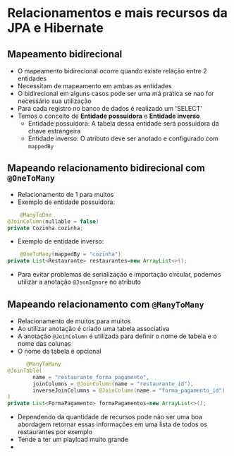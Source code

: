 # Relacionamentos e mais recursos da JPA e Hibernate

## Mapeamento bidirecional

- O mapeamento bidirecional ocorre quando existe relação entre 2 entidades
- Necessitam de mapeamento em ambas as entidades
- O bidirecional em alguns casos pode ser uma má prática se nao for necessário sua utilização
- Para cada registro no banco de dados é realizado um 'SELECT'
- Temos o conceito de **Entidade possuidora** e **Entidade inverso**
    - Entidade possuidora: A tabela dessa entidade será possuidora da chave estrangeira
    - Entidade inverso: O atributo deve ser anotado e configurado com `mappedBy`

## Mapeando relacionamento bidirecional com `@OneToMany`

- Relacionamento de 1 para muitos
- Exemplo de entidade possuidora:

```java
    @ManyToOne
@JoinColumn(nullable = false)
private Cozinha cozinha;
```

- Exemplo de entidade inverso:

```java
    @OneToMany(mappedBy = "cozinha")
private List<Restaurante> restaurantes=new ArrayList<>();
```

- Para evitar problemas de serialização e importação circular, podemos utilizar a anotação `@JsonIgnore` no atributo

## Mapeando relacionamento com `@ManyToMany`

- Relacionamento de muitos para muitos
- Ao utilizar anotação é criado uma tabela associativa
- A anotação `@JoinColumn` é utilizada para definir o nome de tabela e o nome das colunas
- O nome da tabela é opcional

```java
      @ManyToMany
@JoinTable(
        name = "restaurante_forma_pagamento",
        joinColumns = @JoinColumn(name = "restaurante_id"),
        inverseJoinColumns = @JoinColumn(name = "forma_pagamento_id")
)
private List<FormaPagamento> formaPagamentos=new ArrayList<>();
```

- Dependendo da quantidade de recursos pode não ser uma boa abordagem retornar essas informações em uma lista de todos
  os restaurantes por exemplo
- Tende a ter um playload muito grande
- 